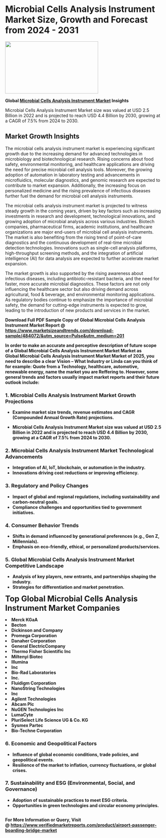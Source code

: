 <H1>Microbial Cells Analysis Instrument Market Size, Growth and Forecast from 2024 - 2031</H1><img class="aligncenter size-medium wp-image-584254" src="https://thirdeyenews.in/wp-content/uploads/2024/09/Global-Market-Research-300x168.jpeg" alt="" width="300" height="168" /><p><strong>Global&nbsp;<a href="https://www.marketsizeandtrends.com/download-sample/484072/&amp;utm_source=Pulse&amp;utm_medium=201">Microbial Cells Analysis Instrument Market</a> Insights</strong></p><p>Microbial Cells Analysis Instrument Market size was valued at USD 2.5 Billion in 2022 and is projected to reach USD 4.4 Billion by 2030, growing at a CAGR of 7.5% from 2024 to 2030.</p><p><h2>Market Growth Insights</h2> <p>The microbial cells analysis instrument market is experiencing significant growth due to the increasing demand for advanced technologies in microbiology and biotechnological research. Rising concerns about food safety, environmental monitoring, and healthcare applications are driving the need for precise microbial cell analysis tools. Moreover, the growing adoption of automation in laboratory testing and advancements in microfluidics, molecular diagnostics, and genomic research are expected to contribute to market expansion. Additionally, the increasing focus on personalized medicine and the rising prevalence of infectious diseases further fuel the demand for microbial cell analysis instruments.</p> <p><strong></strong></p> <p>The microbial cells analysis instrument market is projected to witness steady growth in the coming years, driven by key factors such as increasing investments in research and development, technological innovations, and growing adoption of microbial analysis across various industries. Biotech companies, pharmaceutical firms, academic institutions, and healthcare organizations are major end-users of microbial cell analysis instruments. The market is also benefiting from the rising trend of point-of-care diagnostics and the continuous development of real-time microbial detection technologies. Innovations such as single-cell analysis platforms, high-throughput screening methods, and the integration of artificial intelligence (AI) for data analysis are expected to further accelerate market expansion.</p> <p>The market growth is also supported by the rising awareness about infectious diseases, including antibiotic-resistant bacteria, and the need for faster, more accurate microbial diagnostics. These factors are not only influencing the healthcare sector but also driving demand across agricultural, food & beverage, and environmental monitoring applications. As regulatory bodies continue to emphasize the importance of microbial safety, the demand for cutting-edge instruments is expected to grow, leading to the introduction of new products and services in the market.</p> <p><strong></p><p><span class=""><strong>Download Full PDF Sample Copy of Global Microbial Cells Analysis Instrument Market Report</strong> @ <a href="https://www.marketsizeandtrends.com/download-sample/484072/&amp;utm_source=Pulse&amp;utm_medium=201" target="_blank">https://www.marketsizeandtrends.com/download-sample/484072/&amp;utm_source=Pulse&amp;utm_medium=201</a></span></p><p>In order to make an accurate and perceptive description of future scope of a Global&nbsp;Microbial Cells Analysis Instrument Market Market as Global&nbsp;Microbial Cells Analysis Instrument Market Market of 2025, you need to describe a clear Vision &ndash; What Industry or Linda can you think of for example: Quote from a Technology, healthcare, automotive, renewable energy, name the market you are Reffering to. However, some general trends and factors usually impact market reports and their future outlook include:</p><h3>1.&nbsp;<strong>Microbial Cells Analysis Instrument Market Growth Projections</strong></h3><ul><li>Examine market size trends, revenue estimates and CAGR (Compounded Annual Growth Rate) projections.</li><li><p>Microbial Cells Analysis Instrument Market size was valued at USD 2.5 Billion in 2022 and is projected to reach USD 4.4 Billion by 2030, growing at a CAGR of 7.5% from 2024 to 2030.</p></li></ul><h3>2.&nbsp;<strong>Microbial Cells Analysis Instrument Market Technological Advancements</strong></h3><ul><li>Integration of AI, IoT, blockchain, or automation in the industry.</li><li>Innovations driving cost reductions or improving efficiency.</li></ul><h3>3.&nbsp;<strong>Regulatory and Policy Changes</strong></h3><ul><li>Impact of global and regional regulations, including sustainability and carbon-neutral goals.</li><li>Compliance challenges and opportunities tied to government initiatives.</li></ul><h3>4.&nbsp;<strong>Consumer Behavior Trends</strong></h3><ul><li>Shifts in demand influenced by generational preferences (e.g., Gen Z, Millennials).</li><li>Emphasis on eco-friendly, ethical, or personalized products/services.</li></ul><h3>5.&nbsp;<strong>Global Microbial Cells Analysis Instrument Market Competitive Landscape</strong></h3><ul><li>Analysis of key players, new entrants, and partnerships shaping the industry.</li><li>Strategies for differentiation and market penetration.</li></ul><p data-pm-slice="1 1 []"><span style="color: inherit; font-family: inherit; font-size: 25px;">Top Global Microbial Cells Analysis Instrument Market Companies</span></p><div class="" data-test-id=""><p><li>Merck KGaA</li><li> Becton</li><li> Dickinson and Company</li><li> Promega Corporation</li><li> Danaher Corporation</li><li> General ElectricCompany</li><li> Thermo Fisher Scientific Inc</li><li> Miltenyi Biotec</li><li> Illumina</li><li> Inc</li><li> Bio-Rad Laboratories</li><li> Inc.</li><li> Fluidigm Corporation</li><li> NanoString Technologies</li><li> Inc</li><li> Agilent Technologies</li><li> Abcam Plc</li><li> NuGEN Technologies Inc</li><li> LumaCyte</li><li> PluriSelect Life Science UG & Co. KG</li><li> Sysmex Partec</li><li> Bio-Techne Corporation</li></p></div><h3>6.&nbsp;<strong>Economic and Geopolitical Factors</strong></h3><ul><li>Influence of global economic conditions, trade policies, and geopolitical events.</li><li>Resilience of the market to inflation, currency fluctuations, or global crises.</li></ul><h3>7.&nbsp;<strong>Sustainability and ESG (Environmental, Social, and Governance)</strong></h3><ul><li>Adoption of sustainable practices to meet ESG criteria.</li><li>Opportunities in green technologies and circular economy principles.</li></ul><h2><strong style="font-size: 14px;">For More Information or Query, Visit @&nbsp;</strong><a style="background-color: #ffffff; font-size: 14px;" href="https://www.marketsizeandtrends.com/report/microbial-cells-analysis-instrument-market/" target="_blank">https://www.verifiedmarketreports.com/product/airport-passenger-boarding-bridge-market</a></h2>
